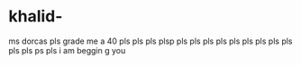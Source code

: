 # khalid-
ms dorcas pls grade me a 40 pls pls pls plsp pls pls pls pls pls pls pls pls pls pls pls ps pls i am beggin g you
